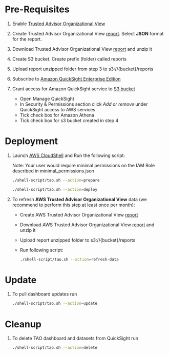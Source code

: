 # Pre-Requisites

1. Enable [Trusted Advisor Organizational View](https://docs.aws.amazon.com/awssupport/latest/user/organizational-view.html#enable-organizational-view)

2. Create Trusted Advisor Organizational View [report](https://docs.aws.amazon.com/awssupport/latest/user/organizational-view.html#create-organizational-view-reports). Select **JSON** format for the report.

3. Download Trusted Advisor Organizational View [report](https://docs.aws.amazon.com/awssupport/latest/user/organizational-view.html#download-organizational-view-reports) and unzip it

4. Create S3 bucket. Create prefix (folder) called reports

5. Upload report unzipped folder from step 3 to s3://{bucket}/reports

6. Subscribe to [Amazon QuickSight Enterprise Edition](https://docs.aws.amazon.com/quicksight/latest/user/signing-up.html)

7. Grant access for Amazon QuickSight service to [S3 bucket](https://docs.aws.amazon.com/quicksight/latest/user/accessing-data-sources.html)
    - Open Manage QuickSight
    - In Security & Permissions section click *Add or remove* under QuickSight access to AWS services
    - Tick check box for Amazon Athena
    - Tick check box for s3 bucket created in step 4

# Deployment

1. Launch [AWS CloudShell](https://console.aws.amazon.com/cloudshell/home) and Run the following script: 
    
    Note: Your user would require minimal permissions on the IAM Role described in  minimal_permissions.json
    ```bash
    ./shell-script/tao.sh --action=prepare
    ```
    ```bash
    ./shell-script/tao.sh --action=deploy
    ```
2. To refresh **AWS Trusted Advisor Organizational View** data (we recommend to perform this step at least once per month):
    - Create AWS Trusted Advisor Organizational View [report](https://docs.aws.amazon.com/awssupport/latest/user/organizational-view.html#create-organizational-view-reports)
    - Download AWS Trusted Advisor Organizational View [report](https://docs.aws.amazon.com/awssupport/latest/user/organizational-view.html#download-organizational-view-reports) and unzip it
    - Upload report unzipped folder to s3://{bucket}/reports
    - Run following script: 

        ```bash
        ./shell-script/tao.sh --action=refresh-data
        ```
# Update

1. To pull dashboard updates run

    ```bash
    ./shell-script/tao.sh --action=update
    ```

# Cleanup

1. To delete TAO dashboard and datasets from QuickSight run

    ```bash
    ./shell-script/tao.sh --action=delete
    ```

